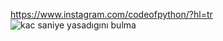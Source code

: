 https://www.instagram.com/codeofpython/?hl=tr
![kac saniye yasadıgını bulma](https://user-images.githubusercontent.com/74104595/100498723-514f0580-3175-11eb-819e-a258c072fe84.jpg)
